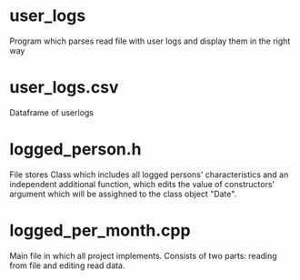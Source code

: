 # user_logs
Program which parses read file with user logs and display them in the right way

# user_logs.csv
Dataframe of userlogs
# logged_person.h
File stores Class which includes all logged persons' characteristics and an independent additional function, which edits the value of constructors' argument which will be assighned to the class object "Date".
# logged_per_month.cpp
Main file in which all project implements. Consists of two parts: reading from file and editing read data.
